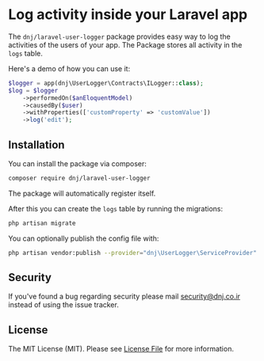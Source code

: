 # Log activity inside your Laravel app
The `dnj/laravel-user-logger` package provides easy way to log the activities of the users of your app.
The Package stores all activity in the `logs` table.

Here's a demo of how you can use it:

```php
$logger = app(dnj\UserLogger\Contracts\ILogger::class);
$log = $logger
	->performedOn($anEloquentModel)
	->causedBy($user)
	->withProperties(['customProperty' => 'customValue'])
	->log('edit');
```

## Installation

You can install the package via composer:

```bash
composer require dnj/laravel-user-logger
```

The package will automatically register itself.


After this you can create the `logs` table by running the migrations:

```bash
php artisan migrate
```

You can optionally publish the config file with:

```bash
php artisan vendor:publish --provider="dnj\UserLogger\ServiceProvider" --tag="config"
```


## Security

If you've found a bug regarding security please mail [security@dnj.co.ir](mailto:security@dnj.co.ir) instead of using the issue tracker.

## License

The MIT License (MIT). Please see [License File](LICENSE) for more information.

